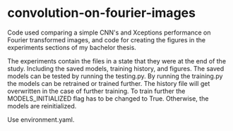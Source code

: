 # convolution-on-fourier-images
Code used comparing a simple CNN's and Xceptions performance on Fourier transformed images, and code for creating the figures in the experiments sections of my bachelor thesis.

The experiments contain the files in a state that they were at the end of the study. Including the saved models, training history, and figures. The saved models can be tested by
running the testing.py. By running the training.py the models can be retrained or trained further. The history file will get overwritten in the case of further training. To train further
the MODELS_INITIALIZED flag has to be changed to True. Otherwise, the models are reinitialized.

Use environment.yaml.

